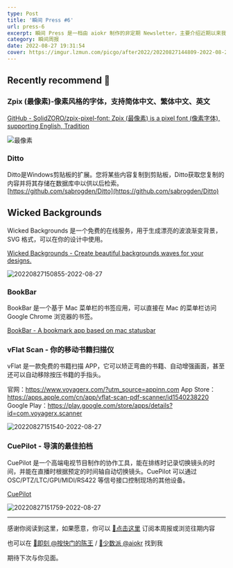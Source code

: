 ```yaml
---
type: Post
title: '瞬间 Press #6'
url: press-6
excerpt: 瞬间 Press 是一档由 aiokr 制作的非定期 Newsletter，主要介绍近期以来我所浏览的一些值得记录的内容。
category: 瞬间周报
date: 2022-08-27 19:31:54
cover: https://imgur.lzmun.com/picgo/after2022/20220827144809-2022-08-27.png_itp
---
```


## Recently recommend 📖

### Zpix (最像素)-像素风格的字体，支持简体中文、繁体中文、英文

[GitHub - SolidZORO/zpix-pixel-font: Zpix (最像素) is a pixel font (像素字体), supporting English, Tradition](https://github.com/SolidZORO/zpix-pixel-font)

![最像素](https://imgur.lzmun.com/picgo/after2022/20220827144809-2022-08-27.png_itp)

### Ditto

Ditto是Windows剪贴板的扩展。您将某些内容复制到剪贴板，Ditto获取您复制的内容并将其存储在数据库中以供以后检索。
[https://github.com/sabrogden/Ditto](https://github.com/sabrogden/Ditto)

## Wicked Backgrounds

Wicked Backgrounds 是一个免费的在线服务，用于生成漂亮的波浪渐变背景，SVG 格式，可以在你的设计中使用。

[Wicked Backgrounds - Create beautiful backgrounds waves for your designs.](https://wickedbackgrounds.com/)

![20220827150855-2022-08-27](https://imgur.lzmun.com/picgo/after2022/20220827150855-2022-08-27.png_itp)

### BookBar

BookBar 是一个基于 Mac 菜单栏的书签应用，可以直接在 Mac 的菜单栏访问 Google Chrome 浏览器的书签。

[BookBar - A bookmark app based on mac statusbar](https://bookbar.app/)

### vFlat Scan - 你的移动书籍扫描仪

vFlat 是一款免费的书籍扫描 APP，它可以矫正弯曲的书籍、自动增强画面，甚至还可以自动移除按压书籍的手指头。

官网：https://www.voyagerx.com/?utm_source=appinn.com
App Store：https://apps.apple.com/cn/app/vflat-scan-pdf-scanner/id1540238220
Google Play：https://play.google.com/store/apps/details?id=com.voyagerx.scanner

![20220827151540-2022-08-27](https://imgur.lzmun.com/picgo/after2022/20220827151540-2022-08-27.png_itp)

### CuePilot - 导演的最佳拍档

CuePilot 是一个高端电视节目制作的协作工具，能在排练时记录切换镜头的时间，并能在直播时根据预定的时间轴自动切换镜头。CuePilot 可以通过 OSC/PTZ/LTC/GPI/MIDI/RS422
 等信号接口控制现场的其他设备。

[CuePilot](https://www.cuepilot.com/zh/home.html)

![20220827151759-2022-08-27](https://imgur.lzmun.com/picgo/after2022/20220827151759-2022-08-27.png_itp)

----

感谢你阅读到这里，如果愿意，你可以 [🔗点击这里](https://photup.zhubai.love/) 订阅本周报或浏览往期内容

也可以在 [📩即刻 @按快门的陈王](https://jike.city/photup) / [📩少数派 @aiokr](https://sspai.com/u/aiokr) 找到我

期待下次与你见面。

